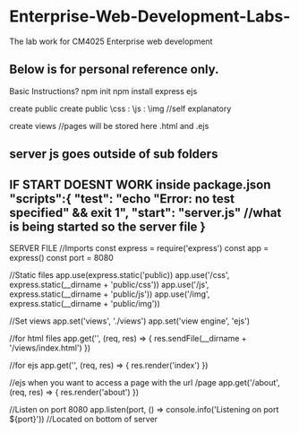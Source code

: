 # Enterprise-Web-Development-Labs-
The lab work for CM4025 Enterprise web development

Below is for personal reference only.
------------------------------------------------------------------------------
Basic Instructions?
npm init
npm install express ejs

create public
create public \css : \js : \img   //self explanatory

create views //pages will be stored here .html and .ejs

server js goes outside of sub folders
------------------------------------------------------------------------------
IF START DOESNT WORK
inside package.json 
"scripts":{
  "test": "echo \"Error: no test specified\" && exit 1",
  "start": "server.js" //what is being started so the server file
}
------------------------------------------------------------------------------
SERVER FILE
//Imports
const express = require('express')
const app = express()
const port = 8080
 
//Static files
app.use(express.static('public))
app.use('/css', express.static(__dirname + 'public/css'))
app.use('/js', express.static(__dirname + 'public/js'))
app.use('/img', express.static(__dirname + 'public/img'))

//Set views
app.set('views', './views')
app.set('view engine', 'ejs')

//for html files
app.get('', (req, res) => {
  res.sendFile(__dirname + '/views/index.html')
})

//for ejs
app.get('', (req, res) => {
  res.render('index')
})

//ejs when you want to access a page with the url /page
app.get('/about', (req, res) => {
  res.render('about')
})

//Listen on port 8080
app.listen(port, () => console.info('Listening on port ${port}')) //Located on bottom of server



